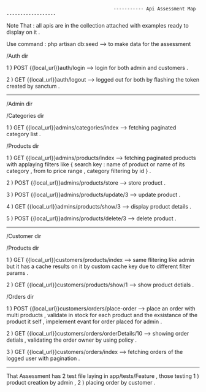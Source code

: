                                            ----------- Api Assessment Map ------------------




Note That : all apis are in the collection attached with examples ready to display on it . 

Use command : php artisan db:seed --> to make data for the assessment 


 /Auth dir 

 1 ) POST {{local_url}}auth/login --> login for both admin and customers .

 2 ) GET {{local_url}}auth/logout --> logged out for both by flashing the token created by sanctum .



 -------------------------------------------------


 /Admin dir 


 /Categories dir 


 1 ) GET {{local_url}}admins/categories/index --> fetching paginated category list .



  /Products dir


  1 ) GET {{local_url}}admins/products/index --> fetching  paginated products with applaying filters like { search key : name of product or name of its category , from to price range , category filtering by id  } .

  2 ) POST {{local_url}}admins/products/store --> store product .

  3 ) POST {{local_url}}admins/products/update/3 --> update product .

  4 ) GET {{local_url}}admins/products/show/3  --> display product details . 

  5 ) POST {{local_url}}admins/products/delete/3  --> delete product . 



-------------------------------------------------------------------------------------------------------------------------------


 /Customer dir 


 /Products dir 

  1 ) GET {{local_url}}customers/products/index  --> same flitering like admin but it has a cache results on it by custom cache key due to different filter params .
 
  2 ) GET  {{local_url}}customers/products/show/1 --> show product detials .

  


 /Orders dir 


 1 ) POST {{local_url}}customers/orders/place-order --> place an order with multi products , validate in stock for each product and the exsistance of the product it self ,  impelement evant for order placed for admin .


 2 ) GET {{local_url}}customers/orders/orderDetails/10 --> showing order detials , validating the order owner by using policy . 

 3 ) GET {{local_url}}customers/orders/index  --> fetching orders of the logged user with pagination .

 --------------------------------------------------------------------------------------------------------------------------------


 That Assessment has 2 test file laying in app/tests/Feature , those testing 1 ) product creation by admin , 2 ) placing order by customer .

 

 










